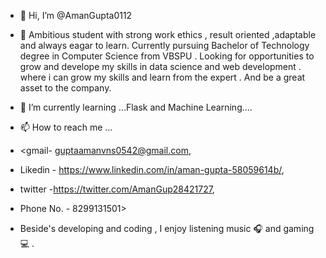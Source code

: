 - 👋 Hi, I’m @AmanGupta0112
- 👀  Ambitious student with strong work ethics , result oriented ,adaptable and always eagar to learn. Currently pursuing Bachelor of Technology degree in Computer Science from VBSPU .
      Looking for  opportunities to grow and develope my skills in data science and web development . where i can grow my skills and learn from the expert . And be a great asset to the company.

- 🌱 I’m currently learning ...Flask and Machine Learning....

- 📫 How to reach me ...
- <gmail- guptaamanvns0542@gmail.com,
- Likedin - https://www.linkedin.com/in/aman-gupta-58059614b/,
- twitter -https://twitter.com/AmanGup28421727,
- Phone No. - 8299131501>
- Beside's developing and coding , I enjoy listening music 🎧 and gaming 💻 .
 

<!---
AmanGupta0112/AmanGupta0112 is a ✨ special ✨ repository because its `README.md` (this file) appears on your GitHub profile.
You can click the Preview link to take a look at your changes.
--->
